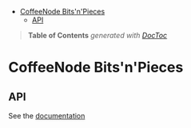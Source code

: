 

- [CoffeeNode Bits'n'Pieces](#coffeenode-bits'n'pieces)
	- [API](#api)

> **Table of Contents**  *generated with [DocToc](http://doctoc.herokuapp.com/)*


# CoffeeNode Bits'n'Pieces

## API

See the [documentation]()